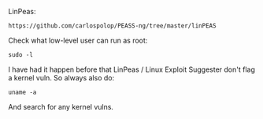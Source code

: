 LinPeas:
```
https://github.com/carlospolop/PEASS-ng/tree/master/linPEAS
```

Check what low-level user can run as root:
```
sudo -l
```
I have had it happen before that LinPeas / Linux Exploit Suggester don't flag a kernel vuln. So always also do:
```
uname -a
```
And search for any kernel vulns.
